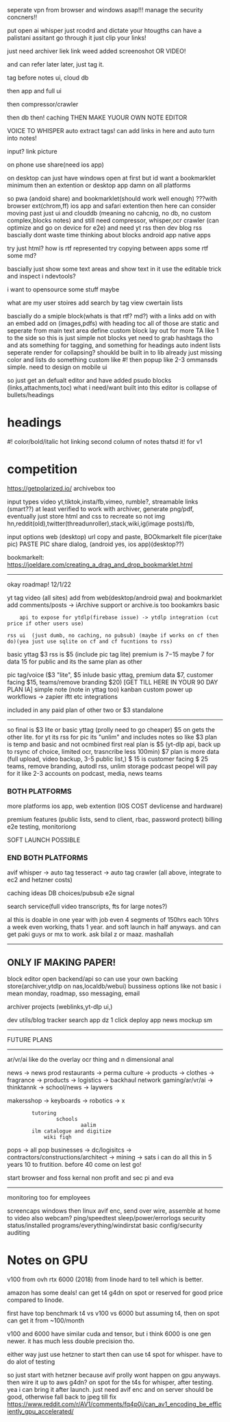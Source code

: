 seperate vpn from browser and windows asap!!!
manage the security concners!!

put open ai whisper
just rcodrd and dictate your htougths 
can have a palistani assitant go through
it just clip your links!


just need archiver
liek link weed added
screenoshot
OR VIDEO!

and can refer later later, just tag it.


tag before notes
ui, cloud db

then app and full ui

then compressor/crawler

then db
then! caching
 THEN MAKE YUOUR OWN NOTE EDITOR
 
 
 VOICE TO WHISPER auto extract tags!
 can add links in here and auto turn into notes!
 
 input?
 link
 picture
 
 on phone use share(need ios app)
 
 on desktop can just have windows open at first
 but id want a bookmarklet minimum
 then an extention or desktop app damn on all platforms
 
 so pwa (andoid share) and bookmarklet(should work well enough)
	???with browser ext(chrom,ff)
 ios app and safari extention
	then here can consider moving past just ui and clouddb (meaning no cahcnig, no db, no custom complex,blocks notes)
	and still need compressor, whisper,ocr crawler (can optimize and go on device for e2e)
	and need yt rss
		then dev blog rss
	bascially dont waste time thinking about blocks
 android app
 native apps
 
 
 
 
 try just html?
 how is rtf represented
 try copying between apps some rtf
 some md?
 
 bascially just show some text areas and show text in it
 use the editable trick and inspect i ndevtools?
 
i want to opensource some stuff
maybe 


what are my user stoires
add
search by tag
view cwertain lists

bascially do a smiple block(whats is that rtf? md?)
with a links add on 
with an embed add on (images,pdfs)
with heading toc 
all of those are static and seperate from main text area
define custom block lay out for more TA
like 1 to the side
so this is just simple not blocks yet
need to grab hashtags tho and ats
something for tagging, and something for headings
auto indent lists
seperate render for collapsing? shoukld be built in to lib already
just missing color and lists do something custom like #! then popup like 2-3 ommansds simple.
need to design on mobile ui


so just get an defualt editor and have added psudo blocks (links,attachments,toc)
what i need/want built into this editor is
collapse of bullets/headings
# headings
#! color/bold/italic
hot linking
second column of notes thatsd it! for v1

# competition
https://getpolarized.io/
archivebox too

input types
video
	yt,tiktok,insta/fb,vimeo, rumble?, streamable
links (smart??) at least verified to work with archiver, generate png/pdf, eventually just store html and css to recreate so not img
	hn,reddit(old),twitter(threadunroller),stack,wiki,ig(image posts)/fb,


input options
web (desktop)
url copy and paste, BOOkmarkelt
file picer(take pic)
PASTE PIC
share dialog, (android yes, ios app)(desktop??)

bookmarkelt:
https://joeldare.com/creating_a_drag_and_drop_bookmarklet.html

---------------------------
okay roadmap! 12/1/22

yt tag 
video (all sites) add from web(desktop/android pwa) and bookmarklet
add comments/posts -> iArchive support or archive.is too
	bookamkrs basic
	
		api to expose for ytdlp(firebase issue) -> ytdlp integration (cut price if other users use)
	
	rss ui	(just dumb, no caching, no pubsub) (maybe if works on cf then do)(yea just use sqlite on cf and cf fucntions to rss)

basic yttag $3
rss is $5 (include pic tag lite)
premium is $7-$15
maybe 7 for data 15 for public
and its the same plan as other

pic tag/voice ($3 "lite", $5 inlude basic yttag, premium data $7, customer facing $15, teams/remove branding $20)
[GET TILL HERE IN YOUR 90 DAY PLAN IA]
simple note (note in yttag too)
kanban
		custom power up workflows -> zapier iftt etc integrations

included in any paid plan of other two
or $3 standalone

-----------------
so final is 
$3 lite or basic yttag (prolly need to go cheaper)
$5 on gets the other lite. for yt its rss for pic its "unlim" and includes notes
so like $3 plan is temp and basic and not ocmbined
first real plan is $5 (yt-dlp api, back up to rsync of choice, limited ocr, trasncribe less 100min)
$7 plan is more data (full upload, video backup, 3-5 public list,)
$ 15 is customer facing 
$ 25 teams, remove branding, autodl rss, unlim storage podcast peopel will pay for it like 2-3 accounts on podcast, media, news teams 

### BOTH PLATFORMS ###

more platforms 
ios app, web extention (IOS COST devlicense and hardware)

premium features (public lists, send to client, rbac, password protect)
billing
e2e testing, monitoriong

SOFT LAUNCH POSSIBLE
### END BOTH PLATFORMS ###


avif
whisper -> auto tag
tesseract -> auto tag
crawler	
(all above, integrate to ec2 and hetzner costs)

caching ideas
DB choices/pubsub
e2e signal

search service(full video transcripts, fts for large notes?)

al this is doable in one year with job even
4 segments of 150hrs each 
10hrs a week even working, thats 1 year. and soft launch in half anyways.
and can get paki guys or mx to work. ask bilal z or maaz. mashallah

------------------------------------------
ONLY IF MAKING PAPER!
------------------------------------------
block editor
open backend/api so can use your own backing store(archiver,ytdlp on nas,localdb/webui)
bussiness options like not basic i mean monday, roadmap, sso
messaging, email

archiver projects (weblinks,yt-dlp ui,)

dev utils/blog tracker
search app
dz
1 click deploy app
news mockup
sm

________________________________
FUTURE PLANS
________________________________

ar/vr/ai
	like do the overlay ocr thing and n dimensional anal
	
news -> news prod
restaurants -> perma culture        -> products
			-> clothes -> fragrance -> products
									-> logistics -> backhaul network
gaming/ar/vr/ai
	 ->	thinktannk -> school/news
	 -> laywers
	 
makersshop -> keyboards
			-> robotics
						-> x
						
			tutoring
					schools
							aalim
			ilm catalogue and digitize
				wiki fiqh

pops -> all pop businesses 
	 -> dc/logisitcs
						-> contractors/constructions/architect
								-> mining
								-> sats
i can do all this in 5 years
10 to frutition. before 40 come on lest go!

start browser and foss kernal non profit
and sec pi and eva





-------------------------
monitoring too for employees

screencaps
	windows then linux
	avif enc, send over wire, assemble at home to video
	also webcam? 
ping/speedtest
sleep/power/errorlogs
security status/installed programs/everything/windirstat
basic config/security auditing





# Notes on GPU
v100 from ovh
rtx 6000 (2018) from linode
hard to tell which is better.

amazon has some deals! can get t4 g4dn on spot or reserved for good price compared to linode.

first have top benchmark t4 vs v100 vs 6000
but assuming t4, then on spot can get it from ~100/month

v100 and 6000 have similar cuda and tensor, but i think 6000 is one gen newer. it has much less double precision tho. 


either way just use hetzner to start then can use t4 spot for whisper. have to do alot of testing

so just start with hetzner because avif prolly wont happen on gpu anyways.
then wire it up to aws g4dn? on spot for the t4s for whisper, after testing. 
yea i can bring it after launch. just need avif enc and on server should be good, otherwise fall back to jpeg till fix
https://www.reddit.com/r/AV1/comments/fq4p0j/can_av1_encoding_be_efficiently_gpu_accelerated/